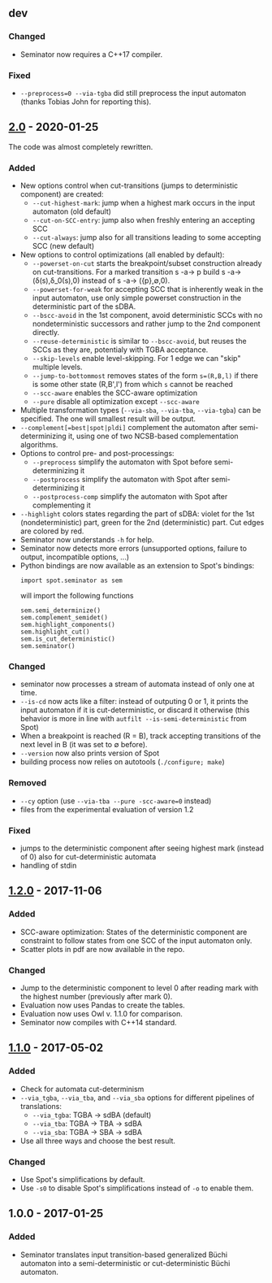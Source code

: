 ## dev

### Changed

* Seminator now requires a C++17 compiler.

### Fixed

* `--preprocess=0 --via-tgba` did still preprocess the input automaton (thanks Tobias John for reporting this).

## [2.0] - 2020-01-25
The code was almost completely rewritten.

### Added
* New options control when cut-transitions (jumps to deterministic component) are created:
  - `--cut-highest-mark`: jump when a highest mark occurs in the input automaton (old default)
  - `--cut-on-SCC-entry`: jump also when freshly entering an accepting SCC
  - `--cut-always`: jump also for all transitions leading to some accepting SCC (new default)
* New options to control optimizations (all enabled by default):
  - `--powerset-on-cut` starts the breakpoint/subset construction already on cut-transitions. For a marked transition s -a-> p build s -a-> (δ(s),δ_0(s),0) instead of s -a-> ({p},∅,0).
  - `--powerset-for-weak` for accepting SCC that is inherently weak in the input automaton, use only simple powerset construction in the deterministic part of the sDBA.
  - `--bscc-avoid` in the 1st component, avoid deterministic SCCs with no nondeterministic successors and rather jump to the 2nd component directly.
  - `--reuse-deterministic` is similar to `--bscc-avoid`, but reuses the SCCs as they are, potentialy with TGBA acceptance.
  - `--skip-levels` enable level-skipping. For 1 edge we can "skip" multiple levels.
  - `--jump-to-bottommost` removes states of the form `s=(R,B,l)` if there is some other state (R,B',l') from which `s` cannot be reached
  - `--scc-aware` enables the SCC-aware optimization
  - `--pure` disable all optimization except `--scc-aware`
* Multiple transformation types (`--via-sba`, `--via-tba`, `--via-tgba`) can be specified. The one will smallest result will be output.
* `--complement[=best|spot|pldi]` complement the automaton after semi-determinizing it, using one of two NCSB-based complementation algorithms.
* Options to control pre- and post-processings:
  - `--preprocess` simplify the automaton with Spot before semi-determinizing it
  - `--postprocess` simplify the automaton with Spot after semi-determinizing it
  - `--postprocess-comp` simplify the automaton with Spot after complementing it
* `--highlight` colors states regarding the part of sDBA: violet for the 1st (nondeterministic) part, green for the 2nd (deterministic) part. Cut edges are colored by red.
* Seminator now understands `-h` for help.
* Seminator now detects more errors (unsupported options, failure to output, incompatible options, ...)
* Python bindings are now available as an extension to Spot's bindings:
  ```
  import spot.seminator as sem
  ```
  will import the following functions
  ```
  sem.semi_determinize()
  sem.complement_semidet()
  sem.highlight_components()
  sem.highlight_cut()
  sem.is_cut_deterministic()
  sem.seminator()
  ```

### Changed
* seminator now processes a stream of automata instead of only one at time.
* `--is-cd` now acts like a filter: instead of outputing 0 or 1, it prints the input automaton if it is cut-deterministic, or discard it otherwise (this behavior is more in line with `autfilt --is-semi-deterministic` from Spot)
* When a breakpoint is reached (R = B), track accepting transitions of the next level in B (it was set to ∅ before).
* `--version` now also prints version of Spot
* building process now relies on autotools (`./configure; make`)

### Removed
* `--cy` option (use `--via-tba --pure -scc-aware=0` instead)
* files from the experimental evaluation of version 1.2

### Fixed
* jumps to the deterministic component after seeing highest mark (instead of 0) also for cut-deterministic automata
* handling of stdin

## [1.2.0] - 2017-11-06
### Added
* SCC-aware optimization: States of the deterministic component are constraint to follow states from one SCC of the input automaton only.
* Scatter plots in pdf are now available in the repo.

### Changed
* Jump to the deterministic component to level 0 after reading mark with the highest number (previously after mark 0).
* Evaluation now uses Pandas to create the tables.
* Evaluation now uses Owl v. 1.1.0 for comparison.
* Seminator now compiles with C++14 standard.

## [1.1.0] - 2017-05-02
### Added
* Check for automata cut-determinism
* `--via_tgba`, `--via_tba`, and `--via_sba` options for different pipelines of translations:
  - `--via_tgba`: TGBA -> sdBA (default)
  - `--via_tba`: TGBA -> TBA -> sdBA
  - `--via_sba`: TGBA -> SBA -> sdBA
* Use all three ways and choose the best result.
### Changed
* Use Spot's simplifications by default.
* Use `-s0` to disable Spot's simplifications instead of `-o` to enable them.

## 1.0.0 - 2017-01-25
### Added
* Seminator translates input transition-based generalized Büchi automaton into a semi-deterministic or cut-deterministic Büchi automaton.

[Unpublished]: https://github.com/mklokocka/seminator/compare/v2.0...HEAD
[2.0]: https://github.com/mklokocka/seminator/compare/v1.2.0...v2.0
[1.2.0]: https://github.com/mklokocka/seminator/compare/v1.1.0...v1.2.0
[1.1.0]: https://github.com/mklokocka/seminator/compare/v1.0.0...v1.1.0
